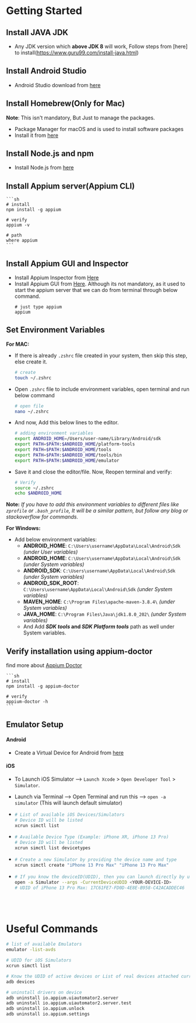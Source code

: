 # Getting Started

## Install JAVA JDK

- Any JDK version which **above JDK 8** will work, Follow steps from [here] to
  install(https://www.guru99.com/install-java.html)

## Install Android Studio

  <!-- Helpful to launch Android Emulator -->

- Android Studio download from [here](https://developer.android.com/studio)

## Install Homebrew(Only for Mac)

**Note**: This isn't mandatory, But Just to manage the packages.

- Package Manager for macOS and is used to install software packages
- Install it from [here](https://brew.sh/)

## Install Node.js and npm

- Install Node.js from [here](https://nodejs.org/en/)

## Install Appium server(Appium CLI)

    ```sh
    # install
    npm install -g appium

    # verify
    appium -v

    # path
    where appium
    ```

## Install Appium GUI and Inspector

- Install Appium Inspector
  from [Here](https://github.com/appium/appium-inspector/releases/download/v2022.2.1/Appium-Inspector-mac-2022.2.1.dmg)
- Install Appium GUI
  from [Here](https://github.com/appium/appium-desktop/releases/download/v1.22.2/Appium-Server-GUI-mac-1.22.3.dmg).
  Although its not mandatory, as it used to start the appium server that we can do from terminal through below command.
  ```shell
  # just type appium
  appium
  ```

## Set Environment Variables

**For MAC:**

- If there is already `.zshrc` file created in your system, then skip this step, else create it.

  ```sh
  # create
  touch ~/.zshrc
  ```

- Open `.zshrc` file to include environment variables, open terminal and run below command

  ```sh
  # open file
  nano ~/.zshrc
  ```

- And now, Add this below lines to the editor.

  ```sh
  # adding environment variables
  export ANDROID_HOME=/Users/user-name/Library/Android/sdk
  export PATH=$PATH:$ANDROID_HOME/platform-tools
  export PATH=$PATH:$ANDROID_HOME/tools
  export PATH=$PATH:$ANDROID_HOME/tools/bin
  export PATH=$PATH:$ANDROID_HOME/emulator
  ```

- Save it and close the editor/file. Now, Reopen terminal and verify:

  ```sh
  # Verify
  source ~/.zshrc
  echo $ANDROID_HOME
  ```

**Note:** _If you have to add this environment variables to different files like `zprofile` or `.bash_profile`, It will
be a similar pattern, but follow any blog or stackoverflow for commands._

**For Windows:**

- Add below environment variables:
    - **ANDROID_HOME**: `C:\Users\username\AppData\Local\Android\Sdk` _(under User variables)_
    - **ANDROID_HOME**: `C:\Users\username\AppData\Local\Android\Sdk` _(under System variables)_
    - **ANDROID_SDK**: `C:\Users\username\AppData\Local\Android\Sdk` _(under System variables)_
    - **ANDROID_SDK_ROOT**: `C:\Users\username\AppData\Local\Android\Sdk` _(under System variables)_
    - **MAVEN_HOME**: `C:\Program Files\apache-maven-3.8.4\` _(under System variables)_
    - **JAVA_HOME**: `C:\Program Files\Java\jdk1.8.0_202\` _(under System variables)_
    - And Add **_SDK tools_ and _SDK Platform tools_** path as well under System variables.

## Verify installation using appium-doctor

find more about [Appium Doctor](https://github.com/appium/appium-doctor)

    ```sh
    # install
    npm install -g appium-doctor

    # verify
    appium-doctor -h
    ```

## Emulator Setup

#### Android

- Create a Virtual Device for Android
  from [here](https://www.geeksforgeeks.org/how-to-install-android-virtual-deviceavd/)

#### iOS

- To Launch iOS Simulator --> `Launch Xcode` > `Open Developer Tool` > `Simulator`.

- Launch via Terminal --> Open Terminal and run this --> `open -a simulator` (This will launch default simulator)

-   ```sh
    # List of available iOS Devices/Simulators
    # Device ID will be listed
    xcrun simctl list
    ```

-   ```sh
    # Available Device Type (Example: iPhone XR, iPhone 13 Pro)
    # Device ID will be listed
    xcrun simctl list devicetypes
    ```

-   ```sh
    # Create a new Simulator by providing the device name and type
    xcrun simctl create "iPhone 13 Pro Max" "iPhone 13 Pro Max"
    ```

-   ```sh
    # If you know the deviceID(UDID), then you can launch directly by using below command
    open -a Simulator --args -CurrentDeviceUDID <YOUR-DEVICE-ID>
    # UDID of iPhone 13 Pro Max: 17C61FE7-FD0D-4E8E-B958-C42ACADDEC46
    ```

</br>
</br>

# Useful Commands

```sh
# list of available Emulators
emulator -list-avds

# UDID for iOS Simulators
xcrun simctl list

# Know the UDID of active devices or List of real devices attached currently
adb devices

# uninstall drivers on device
adb uninstall io.appium.uiautomator2.server
adb uninstall io.appium.uiautomator2.server.test
adb uninstall io.appium.unlock
adb uninstall io.appium.settings
```
